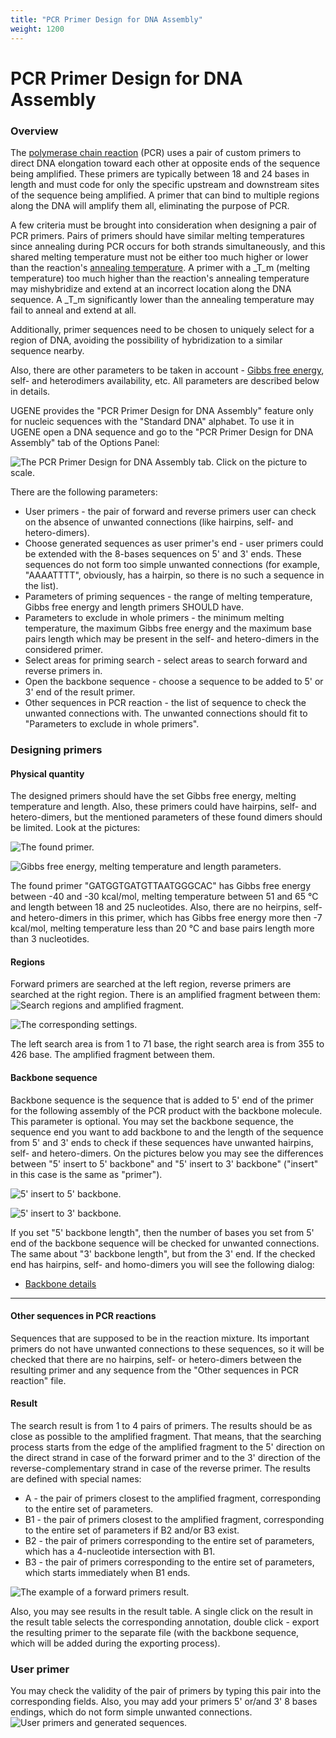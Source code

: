 ```yaml
---
title: "PCR Primer Design for DNA Assembly"
weight: 1200
---
```



# PCR Primer Design for DNA Assembly

### Overview

The [polymerase chain reaction](https://en.wikipedia.org/wiki/Polymerase_chain_reaction) (PCR) uses a pair of custom primers to direct DNA elongation toward each other at opposite ends of the sequence being amplified. These primers are typically between 18 and 24 bases in length and must code for only the specific upstream and downstream sites of the sequence being amplified. A primer that can bind to multiple regions along the DNA will amplify them all, eliminating the purpose of PCR.

A few criteria must be brought into consideration when designing a pair of PCR primers. Pairs of primers should have similar melting temperatures since annealing during PCR occurs for both strands simultaneously, and this shared melting temperature must not be either too much higher or lower than the reaction's [annealing temperature](https://en.wikipedia.org/wiki/Annealing_\(biology\) "Annealing (biology)"). A primer with a _T_m (melting temperature) too much higher than the reaction's annealing temperature may mishybridize and extend at an incorrect location along the DNA sequence. A _T_m significantly lower than the annealing temperature may fail to anneal and extend at all.

Additionally, primer sequences need to be chosen to uniquely select for a region of DNA, avoiding the possibility of hybridization to a similar sequence nearby.

Also, there are other parameters to be taken in account - [Gibbs free energy](https://en.wikipedia.org/wiki/Gibbs_free_energy), self- and heterodimers availability, etc. All parameters are described below in details.

UGENE provides the "PCR Primer Design for DNA Assembly" feature only for nucleic sequences with the "Standard DNA" alphabet. To use it in UGENE open a DNA sequence and go to the "PCR Primer Design for DNA Assembly" tab of the Options Panel:

![The PCR Primer Design for DNA Assembly tab. Click on the picture to scale.](/images/71958581/71958602.png "The PCR Primer Design for DNA Assembly tab. Click on the picture to scale.")

There are the following parameters:

*   User primers - the pair of forward and reverse primers user can check on the absence of unwanted connections (like hairpins, self- and hetero-dimers).
*   Choose generated sequences as user primer's end - user primers could be extended with the 8-bases sequences on 5' and 3' ends. These sequences do not form too simple unwanted connections (for example, "AAAATTTT", obviously, has a hairpin, so there is no such a sequence in the list).
*   Parameters of priming sequences - the range of melting temperature, Gibbs free energy and length primers SHOULD have.
*   Parameters to exclude in whole primers - the minimum melting temperature, the maximum Gibbs free energy and the maximum base pairs length which may be present in the self- and hetero-dimers in the considered primer.
*   Select areas for priming search - select areas to search forward and reverse primers in.
*   Open the backbone sequence - choose a sequence to be added to 5' or 3' end of the result primer.
*   Other sequences in PCR reaction - the list of sequence to check the unwanted connections with. The unwanted connections should fit to "Parameters to exclude in whole primers".

### Designing primers

#### Physical quantity

The designed primers should have the set Gibbs free energy, melting temperature and length. Also, these primers could have hairpins, self- and hetero-dimers, but the mentioned parameters of these found dimers should be limited. Look at the pictures:

![The found primer.](/images/71958581/71958623.png "The found primer.")



![Gibbs free energy, melting temperature and length parameters.](/images/71958581/71958624.png "Gibbs free energy, melting temperature and length parameters.")

The found primer "GATGGTGATGTTAATGGGCAC" has Gibbs free energy between -40 and -30 kcal/mol, melting temperature between 51 and 65 °C and length between 18 and 25 nucleotides. Also, there are no heirpins, self- and hetero-dimers in this primer, which has Gibbs free energy more then -7 kcal/mol, melting temperature less than 20 °C and base pairs length more than 3 nucleotides.

#### Regions

Forward primers are searched at the left region, reverse primers are searched at the right region. There is an amplified fragment between them:![Search regions and amplified fragment.](/images/71958581/71958628.png "Search regions and amplified fragment.")

![The corresponding settings.](/images/71958581/71958629.png "The corresponding settings.")

The left search area is from 1 to 71 base, the right search area is from 355 to 426 base. The amplified fragment between them.

#### Backbone sequence

Backbone sequence is the sequence that is added to 5' end of the primer for the following assembly of the PCR product with the backbone molecule. This parameter is optional. You may set the backbone sequence, the sequence end you want to add backbone to and the length of the sequence from 5' and 3' ends to check if these sequences have unwanted hairpins, self- and hetero-dimers. On the pictures below you may see the differences between "5' insert to 5' backbone" and "5' insert to 3' backbone" ("insert" in this case is the same as "primer").

![5' insert to 5' backbone.](/images/71958581/71958631.jpg "5' insert to 5' backbone.")

![5' insert to 3' backbone.](/images/71958581/71958632.jpg "5' insert to 3' backbone.")

If you set "5' backbone length", then the number of bases you set from 5' end of the backbone sequence will be checked for unwanted connections. The same about "3' backbone length", but from the 3' end. If the checked end has hairpins, self- and homo-dimers you will see the following dialog:

*   [Backbone details](backbone-details.md)


----------------------------------------------------------

#### Other sequences in PCR reactions



Sequences that are supposed to be in the reaction mixture. Its important primers do not have unwanted connections to these sequences, so it will be checked that there are no hairpins, self- or hetero-dimers between the resulting primer and any sequence from the "Other sequences in PCR reaction" file.

#### Result

The search result is from 1 to 4 pairs of primers. The results should be as close as possible to the amplified fragment. That means, that the searching process starts from the edge of the amplified fragment to the 5' direction on the direct strand in case of the forward primer and to the 3' direction of the reverse-complementary strand in case of the reverse primer. The results are defined with special names:

*   A - the pair of primers closest to the amplified fragment, corresponding to the entire set of parameters.
*   B1 - the pair of primers closest to the amplified fragment, corresponding to the entire set of parameters if B2 and/or B3 exist.
*   B2 - the pair of primers corresponding to the entire set of parameters, which has a 4-nucleotide intersection with B1.
*   B3 - the pair of primers corresponding to the entire set of parameters, which starts immediately when B1 ends.

![The example of a forward primers result.](/images/71958581/71958651.png "The example of a forward primers result.")

Also, you may see results in the result table. A single click on the result in the result table selects the corresponding annotation, double click - export the resulting primer to the separate file (with the backbone sequence, which will be added during the exporting process).

### User primer

You may check the validity of the pair of primers by typing this pair into the corresponding fields. Also, you may add your primers 5' or/and 3' 8 bases endings, which do not form simple unwanted connections.
![User primers and generated sequences.](/images/71958581/71958657.png "User primers and generated sequences.")
